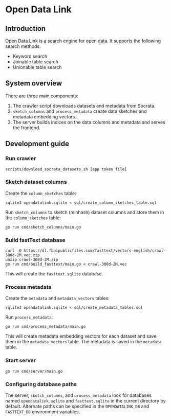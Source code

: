 # Open Data Link

## Introduction

Open Data Link is a search engine for open data. It supports the following
search methods:

- Keyword search
- Joinable table search
- Unionable table search

## System overview

There are three main components:

1. The crawler script downloads datasets and metadata from Socrata.
2. `sketch_columns` and `process_metadata` create data sketches and metadata
   embedding vectors.
3. The server builds indices on the data columns and metadata and serves the
   frontend.

## Development guide

### Run crawler

    scripts/download_socrata_datasets.sh [app token file]

### Sketch dataset columns

Create the `column_sketches` table:

    sqlite3 opendatalink.sqlite < sql/create_column_sketches_table.sql

Run `sketch_columns` to sketch (minhash) dataset columns and store them in the
`column_sketches` table:

    go run cmd/sketch_columns/main.go

### Build fastText database

    curl -O https://dl.fbaipublicfiles.com/fasttext/vectors-english/crawl-300d-2M.vec.zip
    unzip crawl-300d-2M.zip
    go run cmd/build_fasttext/main.go < crawl-300d-2M.vec

This will create the `fasttext.sqlite` database.

### Process metadata

Create the `metadata` and `metadata_vectors` tables:

    sqlite3 opendatalink.sqlite < sql/create_metadata_tables.sql

Run `process_metadata`:

    go run cmd/process_metadata/main.go

This will create metadata embedding vectors for each dataset and save them in
the `metadata_vectors` table. The metadata is saved in the `metadata` table.

### Start server

    go run cmd/server/main.go

### Configuring database paths

The server, `sketch_columns`, and `process_metadata` look for databases named
`opendatalink.sqlite` and `fasttext.sqlite` in the current directory by default.
Alternate paths can be specified in the `OPENDATALINK_DB` and `FASTTEXT_DB`
environment variables.
